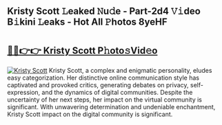 ## Kristy Scott 𝙻eaked 𝙽u𝚍e - Part-2d4 𝚅𝚒deo B𝚒kini 𝙻eaks - Hot All 𝙿hotos 8yeHF

# <h2><a href="http://ld46nui.urlbe.top/?page=Kristy+Scott">🔗🔗👉👉 Kristy Scott P𝚑oto𝚜Vid𝚎o</a></h2>

[![Kristy Scott](https://i.imgur.com/eBuTRDB.gif)](http://ld46nui.urlbe.top/?page=Kristy+Scott)
Kristy Scott, a complex and enigmatic personality, eludes easy categorization. Her distinctive online communication style has captivated and provoked critics, generating debates on privacy, self-expression, and the dynamics of digital communities. Despite the uncertainty of her next steps, her impact on the virtual community is significant. With unwavering determination and undeniable enchantment, Kristy Scott impact on the digital community is significant.
